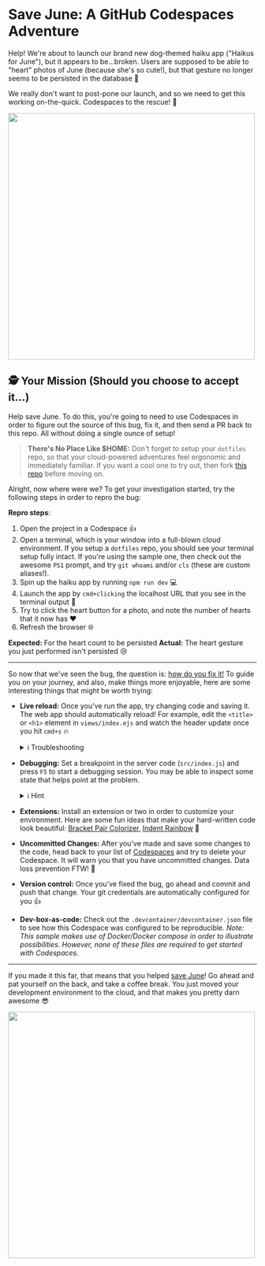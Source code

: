 # Save June: A GitHub Codespaces Adventure

Help! We're about to launch our brand new dog-themed haiku app ("Haikus for June"), but it appears to be...broken. Users are supposed to be able to "heart" photos of June (because she's so cute!), but that gesture no longer seems to be persisted in the database 🤔

We really don't want to post-pone our launch, and so we need to get this working on-the-quick. Codespaces to the rescue! 🦸

<img width="500px" src="https://user-images.githubusercontent.com/116461/93283254-02ecb600-f785-11ea-84a9-83832ed1efc8.png" />

## 🕵️ Your Mission (Should you choose to accept it...)

Help save June. To do this, you're going to need to use Codespaces in order to figure out the source of this bug, fix it, and then send a PR back to this repo. All without doing a single ounce of setup!

> **There's No Place Like \$HOME:** Don't forget to setup your `dotfiles` repo, so that your cloud-powered adventures feel ergonomic and immediately familiar. If you want a cool one to try out, then fork [this repo](https://github.com/lostintangent/dotfiles) before moving on.

Alright, now where were we? To get your investigation started, try the following steps in order to repro the bug:

**Repro steps**:

1. Open the project in a Codespace 👍
1. Open a terminal, which is your window into a full-blown cloud environment. If you setup a `dotfiles` repo, you should see your terminal setup fully intact. If you're using the sample one, then check out the awesome  `PS1` prompt, and try `git whoami` and/or `cls` (these are custom aliases!).
1. Spin up the haiku app by running `npm run dev` 💻 
1. Launch the app by `cmd+clicking` the localhost URL that you see in the terminal output 🚀
1. Try to click the heart button for a photo, and note the number of hearts that it now has ❤️
1. Refresh the browser 🌐

**Expected:** For the heart count to be persisted
**Actual:** The heart gesture you just performed isn't persisted 😢

---

So now that we've seen the bug, the question is: <ins>how do you fix it!</ins> To guide you on your journey, and also, make things more enjoyable, here are some interesting things that might be worth trying:

- **Live reload:** Once you've run the app, try changing code and saving it. The web app should automatically reload! For example, edit the `<title>` or `<h1>` element in `views/index.ejs` and watch the header update once you hit `cmd+s` 🔥 <details><summary>ℹ️ Troubleshooting</summary>If for any reason, you get an error about a port already being in use, run `npx kill-port 3000` in a terminal. This isn't a Codespaces bug, but can sometimes happen as a result of the Node process being reloaded to fast.</details>

- **Debugging:** Set a breakpoint in the server code (`src/index.js`) and press `F5` to start a debugging session. You may be able to inspect some state that helps point at the problem. <details><summary>ℹ️ Hint</summary>Set a breakpoint on line 16, try to heart a photo, and then inspect `req.body`. There may be a typo somewhere...(on line 18!)</details>

- **Extensions:** Install an extension or two in order to customize your environment. Here are some fun ideas that make your hard-written code look beautiful: [Bracket Pair Colorizer](https://marketplace.visualstudio.com/items?itemName=CoenraadS.bracket-pair-colorizer-2), [Indent Rainbow](https://marketplace.visualstudio.com/items?itemName=oderwat.indent-rainbow) 💄

- **Uncommitted Changes:** After you've made and save some changes to the code, head back to your list of [Codespaces](https://github.com/codespaces) and try to delete your Codespace. It will warn you that you have uncommitted changes. Data loss prevention FTW! 🙌

- **Version control:** Once you've fixed the bug, go ahead and commit and push that change. Your git credentials are automatically configured for you 👍

- **Dev-box-as-code:** Check out the `.devcontainer/devcontainer.json` file to see how this Codespace was configured to be reproducible. _Note: This sample makes use of Docker/Docker compose in order to illustrate possibilities. However, none of these files are required to get started with Codespaces._

---

If you made it this far, that means that you helped <ins>save June</ins>! Go ahead and pat yourself on the back, and take a coffee break. You just moved your development environment to the cloud, and that makes you pretty darn awesome 😎

<img width="500px" src="https://user-images.githubusercontent.com/116461/93296814-db0d4a80-f7a4-11ea-9bb5-5cd44b7eb39c.png" />
